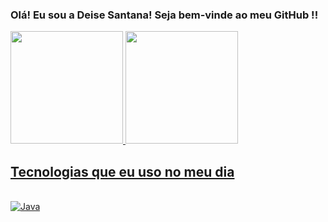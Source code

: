 ###  Olá! Eu sou a Deise Santana! Seja bem-vinde ao meu GitHub !!




 <a href="https://github.com/Deise">
  <img height="180em" src="https://github-readme-stats.vercel.app/api?username=DeiseSant&show_icons=true&theme=dracula&include_all_commits=true&count_private=true"/>
  <img height="180em" src="https://github-readme-stats.vercel.app/api/top-langs/?username=DeiseSant&layout=compact&langs_count=7&theme=dracula"/>


## Tecnologias que eu uso no meu dia

<div style="display: inline_block"><br/>

<img align="center" alt="Java" src="https://img.shields.io/badge/Java-ED8B00?style=for-the-badge&logo=java&logoColor=white">

